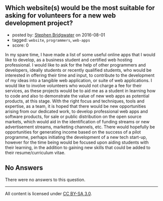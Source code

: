 ## Which website(s) would be the most suitable for asking for volunteers for a new web development project?

- posted by: [Stephen Bridgwater](https://stackexchange.com/users/6413068/stephen-bridgwater) on 2016-08-01
- tagged: `website`, `programmers`, `web-apps`
- score: 0

In my spare time, I have made a list of some useful online apps that I would like to develop, as a business student and certified web hosting professional. I would like to ask for the help of other programmers and developers, ideally students or recently qualified students, who would be interested in offering their time and input, to contribute to the development of my ideas into a tangible web application, or suite of web applications. I would like to involve volunteers who would not charge a fee for their services, as these projects would be to aid me as a student in learning how to code and also to demonstrate the value of new web apps as potential products, at this stage. With the right focus and techniques, tools and expertise, as a team, it is hoped that there would be new opportunities arising from our dedicated work, to develop professional web apps and software products, for sale or public distribution on the open source markets, which would aid in the identification of funding streams or new advertisement streams, marketing channels, etc. There would hopefully be opportunities for generating income based on the success of a pilot programme, perhaps initiating the development of a new tech start-up, however for the time being would be focused upon aiding students with their learning, in the addition to gaining new skills that could be added to their resume/curriculum vitae.

## No Answers

There were no answers to this question.


---

All content is licensed under [CC BY-SA 3.0](https://creativecommons.org/licenses/by-sa/3.0/).
